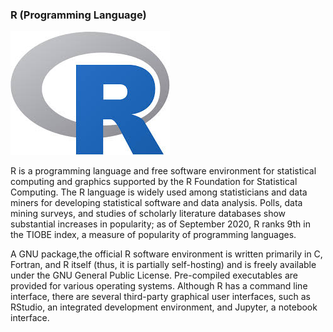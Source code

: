 ### R (Programming Language)
<img src="images/download%20(14).jpg" >

R is a programming language and free software environment for statistical computing and graphics supported by the R Foundation for Statistical Computing. The R language is widely used among statisticians and data miners for developing statistical software and data analysis. Polls, data mining surveys, and studies of scholarly literature databases show substantial increases in popularity; as of September 2020, R ranks 9th in the TIOBE index, a measure of popularity of programming languages.

A GNU package,the official R software environment is written primarily in C, Fortran, and R itself (thus, it is partially self-hosting) and is freely available under the GNU General Public License. Pre-compiled executables are provided for various operating systems. Although R has a command line interface, there are several third-party graphical user interfaces, such as RStudio, an integrated development environment, and Jupyter, a notebook interface.

